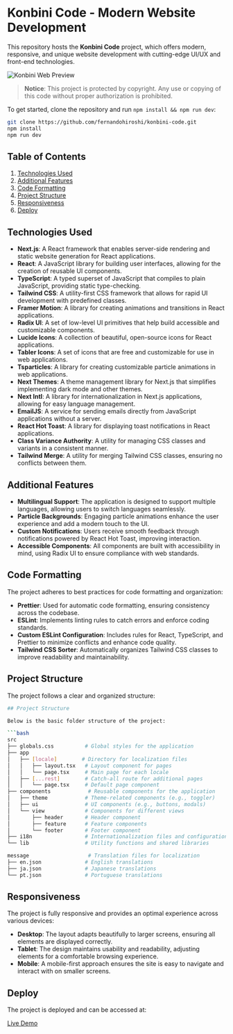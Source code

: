 # Konbini Code - Modern Website Development

This repository hosts the **Konbini Code** project, which offers modern, responsive, and unique website development with cutting-edge UI/UX and front-end technologies.

![Konbini Web Preview](https://cdn.cosmicjs.com/181e4300-748a-11ef-98d9-cbcb72f3073e-openGraph.jpg)

> **Notice**: This project is protected by copyright. Any use or copying of this code without proper authorization is prohibited.

To get started, clone the repository and run `npm install && npm run dev`:

```bash
git clone https://github.com/fernandohiroshi/konbini-code.git
npm install
npm run dev
```
## Table of Contents
1. [Technologies Used](#technologies-used)
2. [Additional Features](#additional-features)
3. [Code Formatting](#code-formatting)
4. [Project Structure](#project-structure)
5. [Responsiveness](#responsiveness)
6. [Deploy](#deploy)

## Technologies Used

- **Next.js**: A React framework that enables server-side rendering and static website generation for React applications.
- **React**: A JavaScript library for building user interfaces, allowing for the creation of reusable UI components.
- **TypeScript**: A typed superset of JavaScript that compiles to plain JavaScript, providing static type-checking.
- **Tailwind CSS**: A utility-first CSS framework that allows for rapid UI development with predefined classes.
- **Framer Motion**: A library for creating animations and transitions in React applications.
- **Radix UI**: A set of low-level UI primitives that help build accessible and customizable components.
- **Lucide Icons**: A collection of beautiful, open-source icons for React applications.
- **Tabler Icons**: A set of icons that are free and customizable for use in web applications.
- **Tsparticles**: A library for creating customizable particle animations in web applications.
- **Next Themes**: A theme management library for Next.js that simplifies implementing dark mode and other themes.
- **Next Intl**: A library for internationalization in Next.js applications, allowing for easy language management.
- **EmailJS**: A service for sending emails directly from JavaScript applications without a server.
- **React Hot Toast**: A library for displaying toast notifications in React applications.
- **Class Variance Authority**: A utility for managing CSS classes and variants in a consistent manner.
- **Tailwind Merge**: A utility for merging Tailwind CSS classes, ensuring no conflicts between them.

## Additional Features

- **Multilingual Support**: The application is designed to support multiple languages, allowing users to switch languages seamlessly.
- **Particle Backgrounds**: Engaging particle animations enhance the user experience and add a modern touch to the UI.
- **Custom Notifications**: Users receive smooth feedback through notifications powered by React Hot Toast, improving interaction.
- **Accessible Components**: All components are built with accessibility in mind, using Radix UI to ensure compliance with web standards.

## Code Formatting

The project adheres to best practices for code formatting and organization:

- **Prettier**: Used for automatic code formatting, ensuring consistency across the codebase.
- **ESLint**: Implements linting rules to catch errors and enforce coding standards.
- **Custom ESLint Configuration**: Includes rules for React, TypeScript, and Prettier to minimize conflicts and enhance code quality.
- **Tailwind CSS Sorter**: Automatically organizes Tailwind CSS classes to improve readability and maintainability.

## Project Structure

The project follows a clear and organized structure:

```bash
## Project Structure

Below is the basic folder structure of the project:

```bash
src
├── globals.css          # Global styles for the application
├── app
│   ├── [locale]        # Directory for localization files
│   │   ├── layout.tsx   # Layout component for pages
│   │   └── page.tsx     # Main page for each locale
│   ├── [...rest]        # Catch-all route for additional pages
│   │   └── page.tsx     # Default page component
├── components            # Reusable components for the application
│   ├── theme            # Theme-related components (e.g., toggler)
│   ├── ui               # UI components (e.g., buttons, modals)
│   └── view             # Components for different views
│       ├── header       # Header component
│       ├── feature      # Feature components
│       └── footer       # Footer component
├── i18n                 # Internationalization files and configurations
└── lib                  # Utility functions and shared libraries

message                   # Translation files for localization
├── en.json              # English translations
├── ja.json              # Japanese translations
└── pt.json              # Portuguese translations
```
## Responsiveness

The project is fully responsive and provides an optimal experience across various devices:

- **Desktop**: The layout adapts beautifully to larger screens, ensuring all elements are displayed correctly.
- **Tablet**: The design maintains usability and readability, adjusting elements for a comfortable browsing experience.
- **Mobile**: A mobile-first approach ensures the site is easy to navigate and interact with on smaller screens.

## Deploy

The project is deployed and can be accessed at:

[Live Demo](https://konbinicode.com/en)


